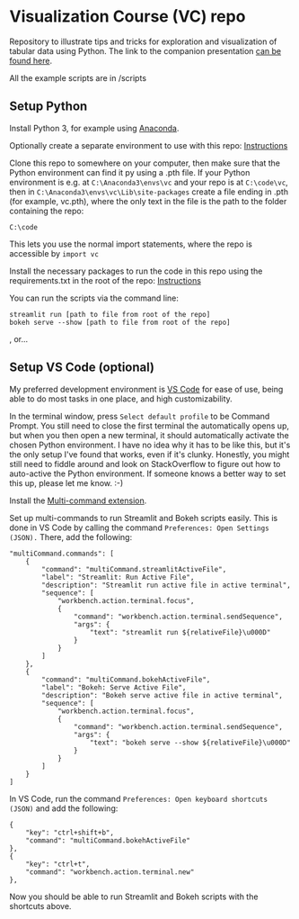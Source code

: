 # Visualization Course (VC) repo
Repository to illustrate tips and tricks for exploration and visualization of tabular data using Python. The link to the companion presentation [can be found here](https://docs.google.com/presentation/d/1qKf_4JmTFqb-OldIl1Fp1gvSKnPdeFfY531qPktCGRc/edit?usp=sharing).

All the example scripts are in /scripts

## Setup Python
Install Python 3, for example using [Anaconda](https://www.anaconda.com/products/individual).

Optionally create a separate environment to use with this repo: [Instructions](https://docs.anaconda.com/anaconda/navigator/getting-started/#navigator-managing-environments)

Clone this repo to somewhere on your computer, then make sure that the Python environment can find it py using a .pth file. If your Python environment is e.g. at `C:\Anaconda3\envs\vc` and your repo is at `C:\code\vc`, then in `C:\Anaconda3\envs\vc\Lib\site-packages` create a file ending in .pth (for example, vc.pth), where the only text in the file is the path to the folder containing the repo:

```
C:\code
```
This lets you use the normal import statements, where the repo is accessible by `import vc`

Install the necessary packages to run the code in this repo using the requirements.txt in the root of the repo: [Instructions](https://note.nkmk.me/en/python-pip-install-requirements/)

You can run the scripts via the command line:
```
streamlit run [path to file from root of the repo]
bokeh serve --show [path to file from root of the repo]
```
, or...

## Setup VS Code (optional)
My preferred development environment is [VS Code](https://code.visualstudio.com/) for ease of use, being able to do most tasks in one place, and high customizability.

In the terminal window, press `Select default profile` to be Command Prompt. You still need to close the first terminal the automatically opens up, but when you then open a new terminal, it should automatically activate the chosen Python environment. I have no idea why it has to be like this, but it's the only setup I've found that works, even if it's clunky. Honestly, you might still need to fiddle around and look on StackOverflow to figure out how  to auto-active the Python environment. If someone knows a better way to set this up, please let me know. :-)

Install the [Multi-command extension](https://marketplace.visualstudio.com/items?itemName=ryuta46.multi-command).

Set up multi-commands to run Streamlit and Bokeh scripts easily. This is done in VS Code by calling the command `Preferences: Open Settings (JSON).` There, add the following:

```
"multiCommand.commands": [
    {
        "command": "multiCommand.streamlitActiveFile",
        "label": "Streamlit: Run Active File",
        "description": "Streamlit run active file in active terminal",
        "sequence": [
            "workbench.action.terminal.focus",
            {
                "command": "workbench.action.terminal.sendSequence",
                "args": {
                    "text": "streamlit run ${relativeFile}\u000D"
                }
            }
        ]
    },
    {
        "command": "multiCommand.bokehActiveFile",
        "label": "Bokeh: Serve Active File",
        "description": "Bokeh serve active file in active terminal",
        "sequence": [
            "workbench.action.terminal.focus",
            {
                "command": "workbench.action.terminal.sendSequence",
                "args": {
                    "text": "bokeh serve --show ${relativeFile}\u000D"
                }
            }
        ]
    }
]
```
In VS Code, run the command `Preferences: Open keyboard shortcuts (JSON)` and add the following:
```
{
    "key": "ctrl+shift+b",
    "command": "multiCommand.bokehActiveFile"
},
{
    "key": "ctrl+t",
    "command": "workbench.action.terminal.new"
},
```
Now you should be able to run Streamlit and Bokeh scripts with the shortcuts above.
